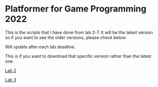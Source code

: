 # Platformer for Game Programming 2022
This is the scripts that I have done from lab 2-7.
It will be the latest version so if you want to see the older versions, please check below.

Will update after each lab deadline.

This is if you want to download that specific version rather than the latest one.

[Lab 2](https://drive.google.com/drive/folders/1GjcvdTafbulYhQMuHlahD5Gcko1Ui2ag?usp=sharing)

[Lab 3](https://drive.google.com/file/d/14aNWXJXm0Awj_aI_kYTcipcXwDuxfStl/view?usp=sharing)
